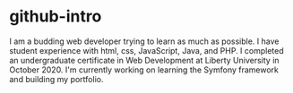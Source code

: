 # github-intro
I am a budding web developer trying to learn as much as possible. I have student experience with html, css, JavaScript, Java, and PHP. 
I completed an undergraduate certificate in Web Development at Liberty University in October 2020.
I'm currently working on learning the Symfony framework and building my portfolio.
